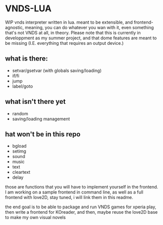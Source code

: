 # VNDS-LUA
WIP vnds interpreter written in lua.
meant to be extensible, and frontend-agnostic, meaning, you can do whatever you wan with it, even something that's not VNDS at all, in theory.
Please note that this is currently in developpment as my summer project, and that dome features are meant to be missing (I.E. everything that requires an output device.)

## what is there:
* setvar/gsetvar (with globals saving/loading)
* if/fi
* jump
* label/goto

## what isn't there yet
* random
* saving/loading management

## hat won't be in this repo
* bgload
* setimg
* sound
* music
* text
* cleartext
* delay

those are functions that you will have to implement yourself in the frontend.
I am working on a sample frontend in command line, as well as a full frontend with love2D, stay tuned, i will link them in this readme.

the end goal is to be able to package and run VNDS games for xperia play, then write a frontend for KOreader, and then, maybe reuse the love2D base to make my own visual novels
